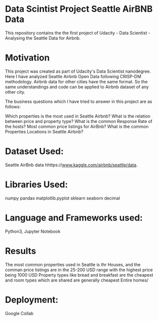 # Data Scintist Project Seattle AirBNB Data
This repository contains the the first project of Udacity - Data Scientist - Analysing the Seattle Data for Airbnb.

# Motivation
This project was created as part of Udacity's Data Scientist nanodegree. Here I have analyzed Seattle Airbnb Open Data following CRISP-DM methodology. Airbnb data for other cities have the same format. So the same understandings and code can be applied to Airbnb dataset of any other city.

The business questions which I have tried to answer in this project are as follows:

Which properties is the most used in Seattle Airbnb? What is the relation between price and property type? What is the common Response Rate of the hosts? Most common price listings for AirBnb? What is the common Properties Locations in Seattle Airbnb?

# Dataset Used:
Seattle AirBnb data hhttps://www.kaggle.com/airbnb/seattle/data.

# Libraries Used:
numpy pandas matplotlib.pyplot sklearn seaborn decimal

# Language and Frameworks used:
Python3, Jupyter Notebook

# Results
The most common properties used in Seattle is thr Houses, and the comman price listings are in the 25-200 USD range with the highest price being 1000 USD Property types like bread and breakfast are the cheapest and room types which are shared are generally cheapest Entire homes/

# Deployment:
Google Collab
